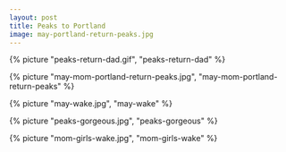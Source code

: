 ```yaml
---
layout: post
title: Peaks to Portland
image: may-portland-return-peaks.jpg
---
```


<!--more-->

{% picture "peaks-return-dad.gif", "peaks-return-dad" %}

{% picture "may-mom-portland-return-peaks.jpg", "may-mom-portland-return-peaks"
%}

{% picture "may-wake.jpg", "may-wake" %}

{% picture "peaks-gorgeous.jpg", "peaks-gorgeous" %}

{% picture "mom-girls-wake.jpg", "mom-girls-wake" %}
